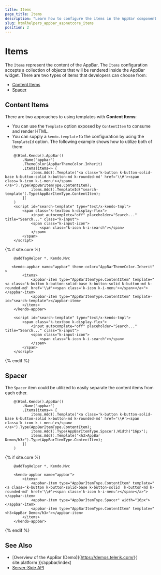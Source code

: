 ```yaml
---
title: Items
page_title: Items
description: "Learn how to configure the items in the AppBar component for {{ site.framework }}."
slug: htmlhelpers_appbar_aspnetcore_items
position: 2
---
```


# Items

The `Items` represent the content of the AppBar. The `Items` configuration accepts a collection of objects that will be rendered inside the AppBar widget. There are two types of items that developers can choose from:

* [Content Items](#content-items)
* [Spacer](#spacer)

## Content Items

There are two approaches to using templates with **Content Items**:
* You can use the `Template` option exposed by `ContentItem` to consume and render HTML. 
* You can supply a `kendo.template` to the configuration by using the `TemplateId` option. 
The following example shows how to utilize both of them:

```HtmlHelper
    @(Html.Kendo().AppBar()
        .Name("appbar")
        .ThemeColor(AppBarThemeColor.Inherit)
        .Items(items=> {
            items.Add().Template("<a class='k-button k-button-solid-base k-button-solid k-button-md k-rounded-md' href='\\#'><span class='k-icon k-i-menu'></span></a>").Type(AppBarItemType.ContentItem);
            items.Add().TemplateId("search-template").Type(AppBarItemType.ContentItem);
        })
    )
    <script id="search-template" type="text/x-kendo-tmpl">
        <span class="k-textbox k-display-flex">
            <input autocomplete="off" placeholder="Search..." title="Search..." class="k-input">
            <span class="k-input-icon">
                <span class="k-icon k-i-search"></span>
            </span>
        </span>
    </script>

```
{% if site.core %}
```TagHelper
    @addTagHelper *, Kendo.Mvc

   <kendo-appbar name="appbar" theme-color="AppBarThemeColor.Inherit" >
        <items>
            <appbar-item type="AppBarItemType.ContentItem" template="<a class='k-button k-button-solid-base k-button-solid k-button-md k-rounded-md' href='\\#'><span class='k-icon k-i-menu'></span></a>"></appbar-item>
            <appbar-item type="AppBarItemType.ContentItem" template-id="search-template"></appbar-item>
        </items>   
    </kendo-appbar>

    <script id="search-template" type="text/x-kendo-tmpl">
        <span class="k-textbox k-display-flex">
            <input autocomplete="off" placeholder="Search..." title="Search..." class="k-input">
            <span class="k-input-icon">
                <span class="k-icon k-i-search"></span>
            </span>
        </span>
    </script>
```
{% endif %}

## Spacer

The `Spacer` item could be utilized to easily separate the content items from each other.

```HtmlHelper
    @(Html.Kendo().AppBar()
        .Name("appbar")
        .Items(items=> {
            items.Add().Template("<a class='k-button k-button-solid-base k-button-solid k-button-md k-rounded-md' href='\\#'><span class='k-icon k-i-menu'></span></a>").Type(AppBarItemType.ContentItem);
            items.Add().Type(AppBarItemType.Spacer).Width("16px");
            items.Add().Template("<h3>AppBar Demo</h3>").Type(AppBarItemType.ContentItem);
        })
    )
```
{% if site.core %}
```TagHelper
    @addTagHelper *, Kendo.Mvc

    <kendo-appbar name="appbar">
        <items>
            <appbar-item type="AppBarItemType.ContentItem" template="<a class='k-button k-button-solid-base k-button-solid  k-button-md k-rounded-md' href='\\#'><span class='k-icon k-i-menu'></span></a>"></appbar-item>
            <appbar-item type="AppBarItemType.Spacer" width="16px"></appbar-item>
            <appbar-item type="AppBarItemType.ContentItem" template="<h3>AppBar Demo</h3>"></appbar-item>
        </items>   
    </kendo-appbar>
```
{% endif %}

## See Also

* [Overview of the AppBar (Demo)](https://demos.telerik.com/{{ site.platform }}/appbar/index)
* [Server-Side API](/api/appbar)
